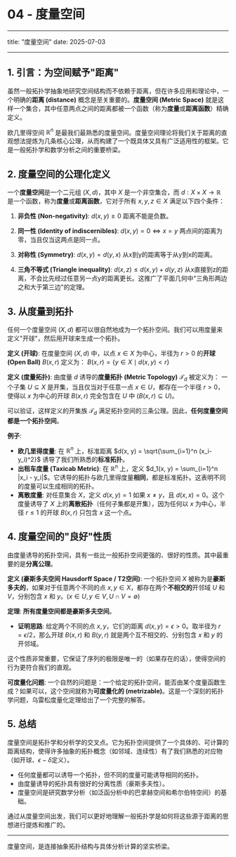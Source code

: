 # 04 - 度量空间

---

title: "度量空间"
date: 2025-07-03

---

## 1. 引言：为空间赋予"距离"

虽然一般拓扑学抽象地研究空间结构而不依赖于距离，但在许多应用和理论中，一个明确的**距离 (distance)** 概念是至关重要的。**度量空间 (Metric Space)** 就是这样一个集合，其中任意两点之间的距离都被一个函数（称为**度量**或**距离函数**）精确定义。

欧几里得空间 $\mathbb{R}^n$ 是最我们最熟悉的度量空间。度量空间理论将我们关于距离的直观想法提炼为几条核心公理，从而构建了一个既具体又具有广泛适用性的框架。它是一般拓扑学和数学分析之间的重要桥梁。

## 2. 度量空间的公理化定义

一个**度量空间**是一个二元组 $(X, d)$，其中 $X$ 是一个非空集合，而 $d: X \times X \to \mathbb{R}$ 是一个函数，称为**度量**或**距离函数**，它对于所有 $x, y, z \in X$ 满足以下四个条件：

1. **非负性 (Non-negativity)**:
    $d(x, y) \ge 0$
    距离不能是负数。

2. **同一性 (Identity of indiscernibles)**:
    $d(x, y) = 0 \iff x = y$
    两点间的距离为零，当且仅当这两点是同一点。

3. **对称性 (Symmetry)**:
    $d(x, y) = d(y, x)$
    从x到y的距离等于从y到x的距离。

4. **三角不等式 (Triangle inequality)**:
    $d(x, z) \le d(x, y) + d(y, z)$
    从x直接到z的距离，不会比先经过任意另一点y的距离更长。这推广了平面几何中"三角形两边之和大于第三边"的定理。

## 3. 从度量到拓扑

任何一个度量空间 $(X, d)$ 都可以很自然地成为一个拓扑空间。我们可以用度量来定义"开球"，然后用开球来生成一个拓扑。

**定义 (开球)**:
在度量空间 $(X,d)$ 中，以点 $x \in X$ 为中心，半径为 $r > 0$ 的**开球 (Open Ball)** $B(x, r)$ 定义为：
$B(x, r) = \{ y \in X \mid d(x, y) < r \}$

**定义 (度量拓扑)**:
由度量 $d$ 诱导的**度量拓扑 (Metric Topology)** $\mathcal{T}_d$ 被定义为：
一个子集 $U \subseteq X$ 是开集，当且仅当对于任意一点 $x \in U$，都存在一个半径 $r > 0$，使得以 $x$ 为中心的开球 $B(x, r)$ 完全包含在 $U$ 中 ($B(x,r) \subseteq U$)。

可以验证，这样定义的开集族 $\mathcal{T}_d$ 满足拓扑空间的三条公理。因此，**任何度量空间都是一个拓扑空间**。

**例子**:

- **欧几里得度量**: 在 $\mathbb{R}^n$ 上，标准距离 $d(x, y) = \sqrt{\sum_{i=1}^n (x_i-y_i)^2}$ 诱导了我们所熟悉的**标准拓扑**。
- **出租车度量 (Taxicab Metric)**: 在 $\mathbb{R}^n$ 上，定义 $d_1(x, y) = \sum_{i=1}^n |x_i - y_i|$。它诱导的拓扑与欧几里得度量**相同**，都是标准拓扑。这表明不同的度量可以生成相同的拓扑。
- **离散度量**: 对任意集合 $X$，定义 $d(x, y) = 1$ 如果 $x \neq y$，且 $d(x,x)=0$。这个度量诱导了 $X$ 上的**离散拓扑**（任何子集都是开集），因为任何以 $x$ 为中心，半径 $r \le 1$ 的开球 $B(x,r)$ 只包含 $x$ 这一个点。

## 4. 度量空间的"良好"性质

由度量诱导的拓扑空间，具有一些比一般拓扑空间更强的、很好的性质。其中最重要的是**分离公理**。

**定义 (豪斯多夫空间 Hausdorff Space / T2空间)**:
一个拓扑空间 $X$ 被称为是**豪斯多夫的**，如果对于任意两个不同的点 $x, y \in X$，都存在两个**不相交的**开邻域 $U$ 和 $V$，分别包含 $x$ 和 $y$。($x \in U, y \in V, U \cap V = \emptyset$)

**定理**: **所有度量空间都是豪斯多夫空间**。

- **证明思路**: 给定两个不同的点 $x, y$，它们的距离 $d(x,y) = \epsilon > 0$。取半径为 $r = \epsilon/2$，那么开球 $B(x, r)$ 和 $B(y, r)$ 就是两个互不相交的、分别包含 $x$ 和 $y$ 的开邻域。

这个性质非常重要，它保证了序列的极限是唯一的（如果存在的话），使得空间的行为更符合我们的直观。

**可度量化问题**:
一个自然的问题是：一个给定的拓扑空间，能否由某个度量函数生成？如果可以，这个空间就称为**可度量化的 (metrizable)**。这是一个深刻的拓扑学问题，乌雷松度量化定理给出了一个完整的解答。

## 5. 总结

度量空间是拓扑学和分析学的交叉点。它为拓扑空间提供了一个具体的、可计算的距离结构，使得许多抽象的拓扑概念（如邻域、连续性）有了我们熟悉的对应物（如开球、$\epsilon-\delta$定义）。

- 任何度量都可以诱导一个拓扑，但不同的度量可能诱导相同的拓扑。
- 由度量诱导的拓扑具有很好的分离性质（豪斯多夫性）。
- 度量空间是研究数学分析（如泛函分析中的巴拿赫空间和希尔伯特空间）的基础。

通过从度量空间出发，我们可以更好地理解一般拓扑学是如何将这些源于距离的思想进行提炼和推广的。

---
度量空间，是连接抽象拓扑结构与具体分析计算的坚实桥梁。
